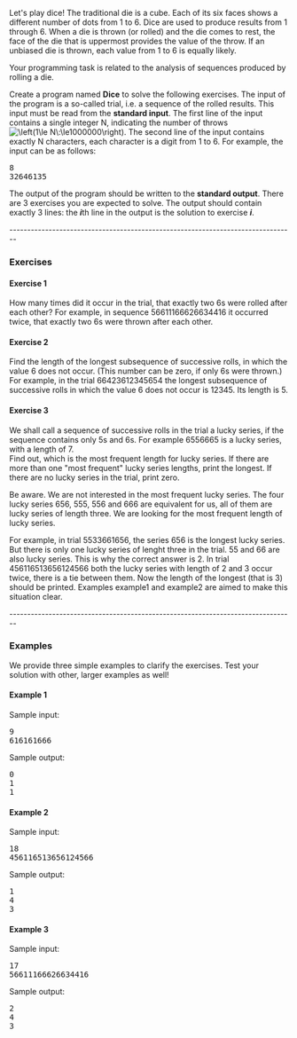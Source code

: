  <div class="description user_content student-version"><p>Let's play dice! The traditional die is a cube. Each of its six faces shows a different number of dots from 1 to 6. Dice are used to produce results from 1 through 6. When a die is thrown (or rolled) and the die comes to rest, the face of the die that is uppermost provides the value of the throw. If an unbiased die is thrown, each value from 1 to 6 is equally likely.</p>
<p>Your programming task is related to the analysis of sequences produced by rolling a die.</p>
<p>Create a program named<span> </span><span><strong>Dice</strong></span><span> </span>to solve the following exercises. The input of the program is a so-called trial, i.e. a sequence of the rolled results. This input must be read from the<span> </span><strong><span>standard input</span></strong>. The first line of the input contains a single integer N, indicating the number of throws<span> </span><img class="equation_image" title="\left(1\le N\:\le1000000\right)" src="/equation_images/%255Cleft%25281%255Cle%2520N%255C%253A%255Cle1000000%255Cright%2529" alt="\left(1\le N\:\le1000000\right)">. The second line of the input contains exactly N characters, each character is a digit from 1 to 6. For example, the input can be as follows:</p>
<pre>8<br>32646135</pre>
<p>The output of the program should be written to the<span> </span><strong><span>standard output</span></strong>. There are 3 exercises you are expected to solve. The output should contain exactly 3 lines: the<span> </span><strong><em>i</em></strong>th line in the output is the solution to exercise<span> </span><strong><em>i</em></strong><span>.</span></p>
<p>--------------------------------------------------------------------------------</p>
<h3>Exercises</h3>
<h4><span>Exercise 1</span></h4>
<p>How many times did it occur in the trial, that exactly two 6s were rolled after each other? For example, in sequence 5<span>66</span>111<span>666</span>2<span>66</span>3441<span>6</span><span> </span>it occurred twice, that exactly two 6s were thrown after each other.</p>
<h4><span>Exercise 2</span></h4>
<p>Find the length of the longest subsequence of successive rolls, in which the value 6 does not occur. (This number can be zero, if only 6s were thrown.) For example, in the trial 66<span>423</span>6<span>12345</span>6<span>54</span><span> </span>the longest subsequence of successive rolls in which the value 6 does not occur is 12345. Its length is 5. </p>
<h4><span>Exercise 3</span></h4>
<p>We shall call a sequence of successive rolls in the trial a<span> </span><span>lucky series</span>, if the sequence contains only 5s and 6s. For example 6556665 is a lucky series, with a length of 7.<br>Find out, which is the<span> </span><span>most frequent length</span><span> </span>for lucky series. If there are more than one "most frequent" lucky series lengths, print the longest. If there are no lucky series in the trial, print zero.</p>
<p>Be aware. We are not interested in the most frequent lucky series. The four lucky series 656, 555, 556 and 666 are equivalent for us, all of them are lucky series of length three. We are looking for the most frequent length of lucky series.</p>
<p>For example, in trial<span> </span><span>55</span>33<span>66</span>1<span>656</span>, the series 656 is the longest lucky series. But there is only one lucky series of lenght three in the trial. 55 and 66 are also lucky series. This is why the correct answer is 2. In trial 4<span>56</span>11<span>65</span>13<span>656</span>124<span>566</span><span> </span>both the lucky series with length of 2 and 3 occur twice, there is a tie between them. Now the length of the longest (that is 3) should be printed. Examples example1 and example2 are aimed to make this situation clear.<span></span> </p>
<p>--------------------------------------------------------------------------------</p>
<h3>Examples</h3>
<p>We provide three simple examples to clarify the exercises. Test your solution with other, larger examples as well!</p>
<h4><span>Example 1</span></h4>
<p>Sample input:</p>
<pre>9<br>616161666</pre>
<p>Sample output:</p>
<pre>0<br>1<br>1</pre>
<h4><span>Example 2</span></h4>
<p>Sample input:</p>
<pre>18<br>456116513656124566</pre>
<p>Sample output:</p>
<pre>1<br>4<br>3</pre>
<h4><span>Example 3</span></h4>
<p>Sample input:</p>
<pre>17<br>56611166626634416</pre>
<p>Sample output:</p>
<pre>2<br>4<br>3</pre></div>

